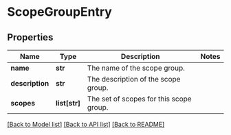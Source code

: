 # ScopeGroupEntry

## Properties
Name | Type | Description | Notes
------------ | ------------- | ------------- | -------------
**name** | **str** | The name of the scope group. | 
**description** | **str** | The description of the scope group. | 
**scopes** | **list[str]** | The set of scopes for this scope group. | 

[[Back to Model list]](../README.md#documentation-for-models) [[Back to API list]](../README.md#documentation-for-api-endpoints) [[Back to README]](../README.md)


